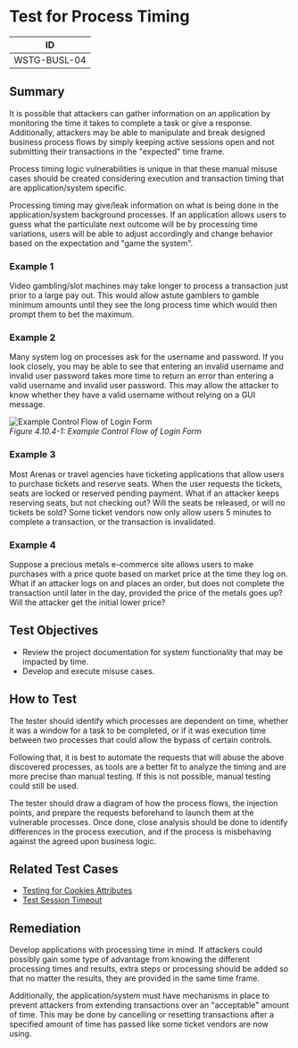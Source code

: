 # Test for Process Timing

|ID          |
|------------|
|WSTG-BUSL-04|

## Summary

It is possible that attackers can gather information on an application by monitoring the time it takes to complete a task or give a response. Additionally, attackers may be able to manipulate and break designed business process flows by simply keeping active sessions open and not submitting their transactions in the "expected" time frame.

Process timing logic vulnerabilities is unique in that these manual misuse cases should be created considering execution and transaction timing that are application/system specific.

Processing timing may give/leak information on what is being done in the application/system background processes. If an application allows users to guess what the particulate next outcome will be by processing time variations, users will be able to adjust accordingly and change behavior based on the expectation and "game the system".

### Example 1

Video gambling/slot machines may take longer to process a transaction just prior to a large pay out. This would allow astute gamblers to gamble minimum amounts until they see the long process time which would then prompt them to bet the maximum.

### Example 2

Many system log on processes ask for the username and password. If you look closely, you may be able to see that entering an invalid username and invalid user password takes more time to return an error than entering a valid username and invalid user password. This may allow the attacker to know whether they have a valid username without relying on a GUI message.

![Example Control Flow of Login Form](images/Control_Flow_of_Login_Form.jpg)\
*Figure 4.10.4-1: Example Control Flow of Login Form*

### Example 3

Most Arenas or travel agencies have ticketing applications that allow users to purchase tickets and reserve seats. When the user requests the tickets, seats are locked or reserved pending payment. What if an attacker keeps reserving seats, but not checking out? Will the seats be released, or will no tickets be sold? Some ticket vendors now only allow users 5 minutes to complete a transaction, or the transaction is invalidated.

### Example 4

Suppose a precious metals e-commerce site allows users to make purchases with a price quote based on market price at the time they log on. What if an attacker logs on and places an order, but does not complete the transaction until later in the day, provided the price of the metals goes up? Will the attacker get the initial lower price?

## Test Objectives

- Review the project documentation for system functionality that may be impacted by time.
- Develop and execute misuse cases.

## How to Test

The tester should identify which processes are dependent on time, whether it was a window for a task to be completed, or if it was execution time between two processes that could allow the bypass of certain controls.

Following that, it is best to automate the requests that will abuse the above discovered processes, as tools are a better fit to analyze the timing and are more precise than manual testing. If this is not possible, manual testing could still be used.

The tester should draw a diagram of how the process flows, the injection points, and prepare the requests beforehand to launch them at the vulnerable processes. Once done, close analysis should be done to identify differences in the process execution, and if the process is misbehaving against the agreed upon business logic.

## Related Test Cases

- [Testing for Cookies Attributes](../06-Session_Management_Testing/02-Testing_for_Cookies_Attributes.md)
- [Test Session Timeout](../06-Session_Management_Testing/07-Testing_Session_Timeout.md)

## Remediation

Develop applications with processing time in mind. If attackers could possibly gain some type of advantage from knowing the different processing times and results, extra steps or processing should be added so that no matter the results, they are provided in the same time frame.

Additionally, the application/system must have mechanisms in place to prevent attackers from extending transactions over an "acceptable" amount of time. This may be done by cancelling or resetting transactions after a specified amount of time has passed like some ticket vendors are now using.
